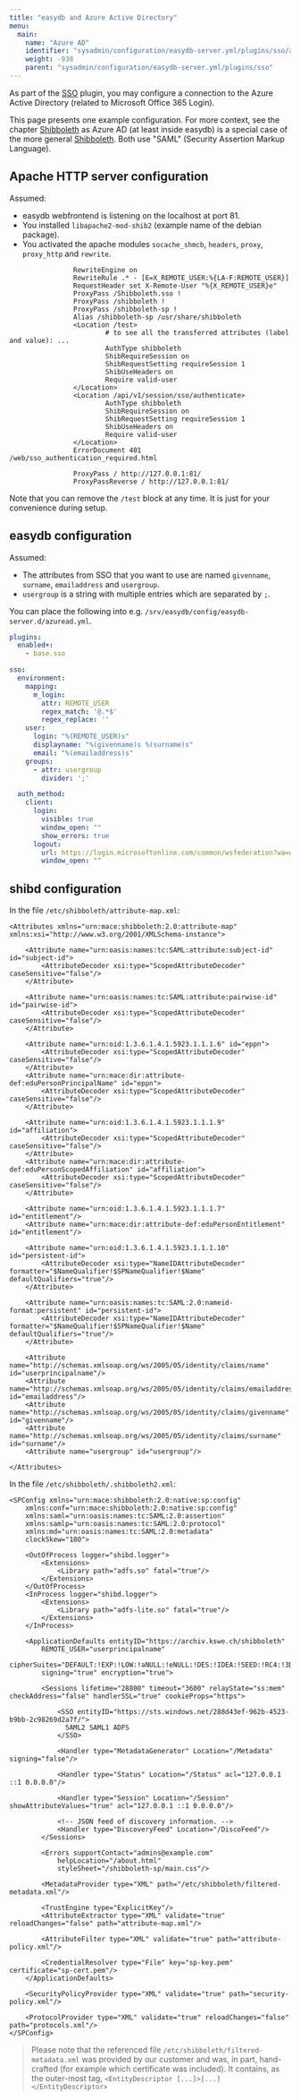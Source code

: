 ```yaml
---
title: "easydb and Azure Active Directory"
menu:
  main:
    name: "Azure AD"
    identifier: "sysadmin/configuration/easydb-server.yml/plugins/sso/azure_ad"
    weight: -938
    parent: "sysadmin/configuration/easydb-server.yml/plugins/sso"
---
```


As part of the [SSO](../) plugin, you may configure a connection to the Azure Active Directory (related to Microsoft Office 365 Login).

This page presents one example configuration. For more context, see the chapter [Shibboleth](../shibboleth) as Azure AD (at least inside easydb) is a special case of the more general [Shibboleth](../shibboleth). Both use "SAML" (Security Assertion Markup Language).

## Apache HTTP server configuration
Assumed:
- easydb webfrontend is listening on the localhost at port 81.
- You installed `libapache2-mod-shib2` (example name of the debian package).
- You activated the apache modules `socache_shmcb`, `headers`, `proxy`, `proxy_http` and `rewrite`.

```
                RewriteEngine on
                RewriteRule .* - [E=X_REMOTE_USER:%{LA-F:REMOTE_USER}]
                RequestHeader set X-Remote-User "%{X_REMOTE_USER}e"
                ProxyPass /Shibboleth.sso !
                ProxyPass /shibboleth !
                ProxyPass /shibboleth-sp !
                Alias /shibboleth-sp /usr/share/shibboleth
                <Location /test>
                        # to see all the transferred attributes (label and value): ...
                        AuthType shibboleth
                        ShibRequireSession on
                        ShibRequestSetting requireSession 1
                        ShibUseHeaders on
                        Require valid-user
                </Location>
                <Location /api/v1/session/sso/authenticate>
                        AuthType shibboleth
                        ShibRequireSession on
                        ShibRequestSetting requireSession 1
                        ShibUseHeaders on
                        Require valid-user
                </Location>
                ErrorDocument 401 /web/sso_authentication_required.html

                ProxyPass / http://127.0.0.1:81/
                ProxyPassReverse / http://127.0.0.1:81/
```

Note that you can remove the `/test` block at any time. It is just for your convenience during setup.


## easydb configuration
Assumed:
- The attributes from SSO that you want to use are named `givenname`, `surname`, `emailaddress` and `usergroup`.
- `usergroup` is a string with multiple entries which are separated by `;`.

You can place the following into e.g. `/srv/easydb/config/easydb-server.d/azuread.yml`.

```yml
plugins:
  enabled+:
    - base.sso

sso:
  environment:
    mapping:
      m_login:
        attr: REMOTE_USER
        regex_match: '@.*$'
        regex_replace: ''
    user:
      login: "%(REMOTE_USER)s"
      displayname: "%(givenname)s %(surname)s"
      email: "%(emailaddress)s"
    groups:
      - attr: usergroup
        divider: ';'

  auth_method:
    client:
      login:
        visible: true
        window_open: ""
        show_errors: true
      logout:
        url: https://login.microsoftonline.com/common/wsfederation?wa=wsignout1.0
        window_open: ""
```

## shibd configuration

In the file `/etc/shibboleth/attribute-map.xml`:

```
<Attributes xmlns="urn:mace:shibboleth:2.0:attribute-map" xmlns:xsi="http://www.w3.org/2001/XMLSchema-instance">

    <Attribute name="urn:oasis:names:tc:SAML:attribute:subject-id" id="subject-id">
        <AttributeDecoder xsi:type="ScopedAttributeDecoder" caseSensitive="false"/>
    </Attribute>

    <Attribute name="urn:oasis:names:tc:SAML:attribute:pairwise-id" id="pairwise-id">
        <AttributeDecoder xsi:type="ScopedAttributeDecoder" caseSensitive="false"/>
    </Attribute>

    <Attribute name="urn:oid:1.3.6.1.4.1.5923.1.1.1.6" id="eppn">
        <AttributeDecoder xsi:type="ScopedAttributeDecoder" caseSensitive="false"/>
    </Attribute>
    <Attribute name="urn:mace:dir:attribute-def:eduPersonPrincipalName" id="eppn">
        <AttributeDecoder xsi:type="ScopedAttributeDecoder" caseSensitive="false"/>
    </Attribute>

    <Attribute name="urn:oid:1.3.6.1.4.1.5923.1.1.1.9" id="affiliation">
        <AttributeDecoder xsi:type="ScopedAttributeDecoder" caseSensitive="false"/>
    </Attribute>
    <Attribute name="urn:mace:dir:attribute-def:eduPersonScopedAffiliation" id="affiliation">
        <AttributeDecoder xsi:type="ScopedAttributeDecoder" caseSensitive="false"/>
    </Attribute>

    <Attribute name="urn:oid:1.3.6.1.4.1.5923.1.1.1.7" id="entitlement"/>
    <Attribute name="urn:mace:dir:attribute-def:eduPersonEntitlement" id="entitlement"/>

    <Attribute name="urn:oid:1.3.6.1.4.1.5923.1.1.1.10" id="persistent-id">
        <AttributeDecoder xsi:type="NameIDAttributeDecoder" formatter="$NameQualifier!$SPNameQualifier!$Name" defaultQualifiers="true"/>
    </Attribute>

    <Attribute name="urn:oasis:names:tc:SAML:2.0:nameid-format:persistent" id="persistent-id">
        <AttributeDecoder xsi:type="NameIDAttributeDecoder" formatter="$NameQualifier!$SPNameQualifier!$Name" defaultQualifiers="true"/>
    </Attribute>

    <Attribute name="http://schemas.xmlsoap.org/ws/2005/05/identity/claims/name" id="userprincipalname"/>
    <Attribute name="http://schemas.xmlsoap.org/ws/2005/05/identity/claims/emailaddress" id="emailaddress"/>
    <Attribute name="http://schemas.xmlsoap.org/ws/2005/05/identity/claims/givenname" id="givenname"/>
    <Attribute name="http://schemas.xmlsoap.org/ws/2005/05/identity/claims/surname" id="surname"/>
    <Attribute name="usergroup" id="usergroup"/>

</Attributes>
```

In the file `/etc/shibboleth/.shibboleth2.xml`:

```
<SPConfig xmlns="urn:mace:shibboleth:2.0:native:sp:config"
    xmlns:conf="urn:mace:shibboleth:2.0:native:sp:config"
    xmlns:saml="urn:oasis:names:tc:SAML:2.0:assertion"
    xmlns:samlp="urn:oasis:names:tc:SAML:2.0:protocol"
    xmlns:md="urn:oasis:names:tc:SAML:2.0:metadata"
    clockSkew="180">

    <OutOfProcess logger="shibd.logger">
        <Extensions>
            <Library path="adfs.so" fatal="true"/>
        </Extensions>
    </OutOfProcess>
    <InProcess logger="shibd.logger">
        <Extensions>
            <Library path="adfs-lite.so" fatal="true"/>
        </Extensions>
    </InProcess>

    <ApplicationDefaults entityID="https://archiv.kswe.ch/shibboleth"
        REMOTE_USER="userprincipalname"
        cipherSuites="DEFAULT:!EXP:!LOW:!aNULL:!eNULL:!DES:!IDEA:!SEED:!RC4:!3DES:!kRSA:!SSLv2:!SSLv3:!TLSv1:!TLSv1.1"
        signing="true" encryption="true">

        <Sessions lifetime="28800" timeout="3600" relayState="ss:mem" checkAddress="false" handlerSSL="true" cookieProps="https">

            <SSO entityID="https://sts.windows.net/288d43ef-962b-4523-b9bb-2c98269d2a7f/">
              SAML2 SAML1 ADFS
            </SSO>

            <Handler type="MetadataGenerator" Location="/Metadata" signing="false"/>

            <Handler type="Status" Location="/Status" acl="127.0.0.1 ::1 0.0.0.0"/>

            <Handler type="Session" Location="/Session" showAttributeValues="true" acl="127.0.0.1 ::1 0.0.0.0"/>

            <!-- JSON feed of discovery information. -->
            <Handler type="DiscoveryFeed" Location="/DiscoFeed"/>
        </Sessions>

        <Errors supportContact="admins@example.com"
            helpLocation="/about.html"
            styleSheet="/shibboleth-sp/main.css"/>

        <MetadataProvider type="XML" path="/etc/shibboleth/filtered-metadata.xml"/>

        <TrustEngine type="ExplicitKey"/>
        <AttributeExtractor type="XML" validate="true" reloadChanges="false" path="attribute-map.xml"/>

        <AttributeFilter type="XML" validate="true" path="attribute-policy.xml"/>

        <CredentialResolver type="File" key="sp-key.pem" certificate="sp-cert.pem"/>
    </ApplicationDefaults>

    <SecurityPolicyProvider type="XML" validate="true" path="security-policy.xml"/>

    <ProtocolProvider type="XML" validate="true" reloadChanges="false" path="protocols.xml"/>
</SPConfig>
```

> Please note that the referenced file `/etc/shibboleth/filtered-metadata.xml` was provided by our customer and was, in part, hand-crafted (for example which certificate was included). It contains, as the outer-most tag, `<EntityDescriptor [...]>[...]</EntityDescriptor>`

